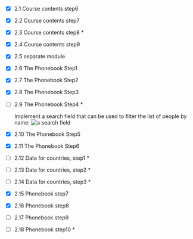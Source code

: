- [x] 2.1 Course contents step6
- [x] 2.2 Course contents step7
- [x] 2.3 Course contents step8 *
- [x] 2.4 Course contents step9
- [x] 2.5 separate module
- [x] 2.6 The Phonebook Step1
- [x] 2.7 The Phonebook Step2
- [x] 2.8 The Phonebook Step3
- [ ] 2.9 The Phonebook Step4 *

    Implement a search field that can be used to filter the list of people by name:
    ![a search field](https://fullstackopen.com/static/4b5897029d4c9e2eb61631ca4c1a4f24/14be6/13e.png)
- [x] 2.10 The Phonebook Step5
- [x] 2.11 The Phonebook Step6
- [ ] 2.12 Data for countries, step1 *
- [ ] 2.13 Data for countries, step2 *
- [ ] 2.14 Data for countries, step3 *
- [x] 2.15 Phonebook step7
- [x] 2.16 Phonebook step8
- [ ] 2.17 Phonebook step9
- [ ] 2.18 Phonebook step10 *